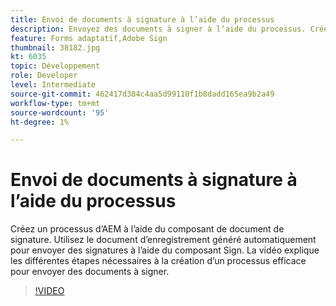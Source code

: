 ```yaml
---
title: Envoi de documents à signature à l’aide du processus
description: Envoyez des documents à signer à l’aide du processus. Créez un processus d’AEM à l’aide du composant de document de signature. Utilisez le document d’enregistrement généré automatiquement pour envoyer des signatures à l’aide du composant Sign. La vidéo explique les différentes étapes nécessaires à la création d’un processus efficace pour envoyer des documents à signer.
feature: Forms adaptatif,Adobe Sign
thumbnail: 38182.jpg
kt: 6035
topic: Développement
role: Developer
level: Intermediate
source-git-commit: 462417d384c4aa5d99110f1b8dadd165ea9b2a49
workflow-type: tm+mt
source-wordcount: '95'
ht-degree: 1%

---
```


# Envoi de documents à signature à l’aide du processus

Créez un processus d’AEM à l’aide du composant de document de signature. Utilisez le document d’enregistrement généré automatiquement pour envoyer des signatures à l’aide du composant Sign.
La vidéo explique les différentes étapes nécessaires à la création d’un processus efficace pour envoyer des documents à signer.

>[!VIDEO](https://video.tv.adobe.com/v/38182/?quality=9&learn=on)